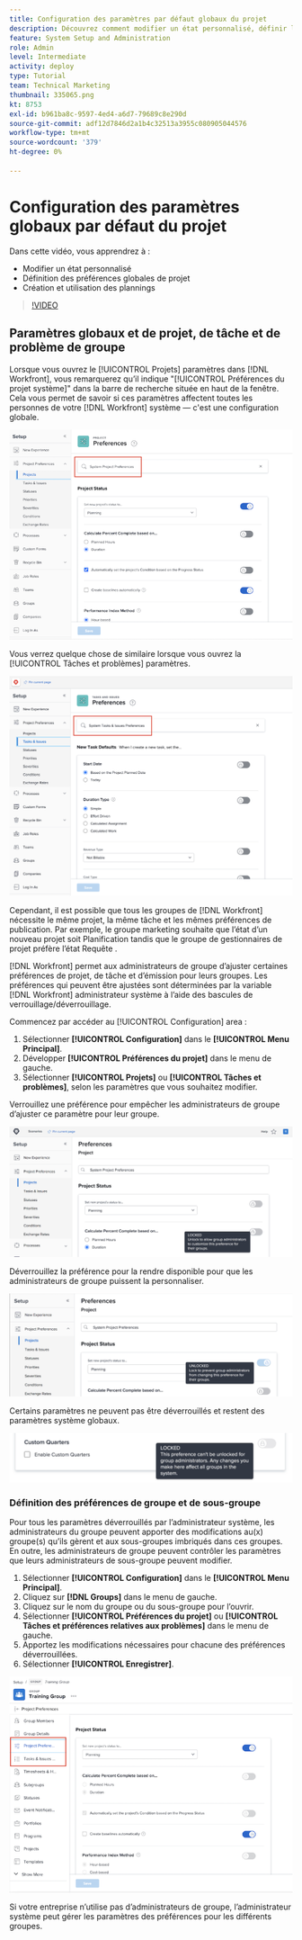 ```yaml
---
title: Configuration des paramètres par défaut globaux du projet
description: Découvrez comment modifier un état personnalisé, définir les préférences globales du projet et créer des plannings qui sont des paramètres par défaut globaux.
feature: System Setup and Administration
role: Admin
level: Intermediate
activity: deploy
type: Tutorial
team: Technical Marketing
thumbnail: 335065.png
kt: 8753
exl-id: b961ba8c-9597-4ed4-a6d7-79689c8e290d
source-git-commit: adf12d7846d2a1b4c32513a3955c080905044576
workflow-type: tm+mt
source-wordcount: '379'
ht-degree: 0%

---
```


# Configuration des paramètres globaux par défaut du projet

<!---
21.4 updates have been made
--->

Dans cette vidéo, vous apprendrez à :

* Modifier un état personnalisé
* Définition des préférences globales de projet
* Création et utilisation des plannings

>[!VIDEO](https://video.tv.adobe.com/v/335065/?quality=12)

## Paramètres globaux et de projet, de tâche et de problème de groupe

Lorsque vous ouvrez le [!UICONTROL Projets] paramètres dans [!DNL Workfront], vous remarquerez qu’il indique &quot;[!UICONTROL Préférences du projet système]&quot; dans la barre de recherche située en haut de la fenêtre. Cela vous permet de savoir si ces paramètres affectent toutes les personnes de votre [!DNL Workfront] système — c&#39;est une configuration globale.

![[!UICONTROL Préférences du projet] page [!UICONTROL Configuration]](assets/admin-fund-system-project-preferences-1.png)

Vous verrez quelque chose de similaire lorsque vous ouvrez la [!UICONTROL Tâches et problèmes] paramètres.

![[!UICONTROL Tâche et préférences de problème] in [!UICONTROL Configuration]](assets/admin-fund-task-issue-preferences-2.png)

Cependant, il est possible que tous les groupes de [!DNL Workfront] nécessite le même projet, la même tâche et les mêmes préférences de publication. Par exemple, le groupe marketing souhaite que l’état d’un nouveau projet soit Planification tandis que le groupe de gestionnaires de projet préfère l’état Requête .

[!DNL Workfront] permet aux administrateurs de groupe d’ajuster certaines préférences de projet, de tâche et d’émission pour leurs groupes. Les préférences qui peuvent être ajustées sont déterminées par la variable [!DNL Workfront] administrateur système à l’aide des bascules de verrouillage/déverrouillage.

Commencez par accéder au [!UICONTROL Configuration] area :

1. Sélectionner **[!UICONTROL Configuration]** dans le **[!UICONTROL Menu Principal]**.
1. Développer **[!UICONTROL Préférences du projet]** dans le menu de gauche.
1. Sélectionner **[!UICONTROL Projets]** ou **[!UICONTROL Tâches et problèmes]**, selon les paramètres que vous souhaitez modifier.

Verrouillez une préférence pour empêcher les administrateurs de groupe d’ajuster ce paramètre pour leur groupe.

![Message de préférence verrouillé](assets/admin-fund-preferences-locked-3.png)

Déverrouillez la préférence pour la rendre disponible pour que les administrateurs de groupe puissent la personnaliser.

![Message de préférence déverrouillé](assets/admin-fund-preferences-unlocked-4.png)

Certains paramètres ne peuvent pas être déverrouillés et restent des paramètres système globaux.

![Message de préférence verrouillé](assets/admin-fund-preferences-always-locked-5.png)

### Définition des préférences de groupe et de sous-groupe

Pour tous les paramètres déverrouillés par l’administrateur système, les administrateurs du groupe peuvent apporter des modifications au(x) groupe(s) qu’ils gèrent et aux sous-groupes imbriqués dans ces groupes. En outre, les administrateurs de groupe peuvent contrôler les paramètres que leurs administrateurs de sous-groupe peuvent modifier.

1. Sélectionner **[!UICONTROL Configuration]** dans le **[!UICONTROL Menu Principal]**.
1. Cliquez sur **[!DNL Groups]** dans le menu de gauche.
1. Cliquez sur le nom du groupe ou du sous-groupe pour l’ouvrir.
1. Sélectionner **[!UICONTROL Préférences du projet]** ou **[!UICONTROL Tâches et préférences relatives aux problèmes]** dans le menu de gauche.
1. Apportez les modifications nécessaires pour chacune des préférences déverrouillées.
1. Sélectionner **[!UICONTROL Enregistrer]**.

![[!UICONTROL État du projet] section sur [!UICONTROL Groupe] page](assets/admin-fund-group-preferences.png)

Si votre entreprise n’utilise pas d’administrateurs de groupe, l’administrateur système peut gérer les paramètres des préférences pour les différents groupes.

<!---
learn more URLs and guides
Create or edit a group status 
Group administrators 
Configure system-wide project preferences 
Configure project preferences for a group 
Configure task and issue preferences for a group 
Create and modify a group’s schedule 
--->
